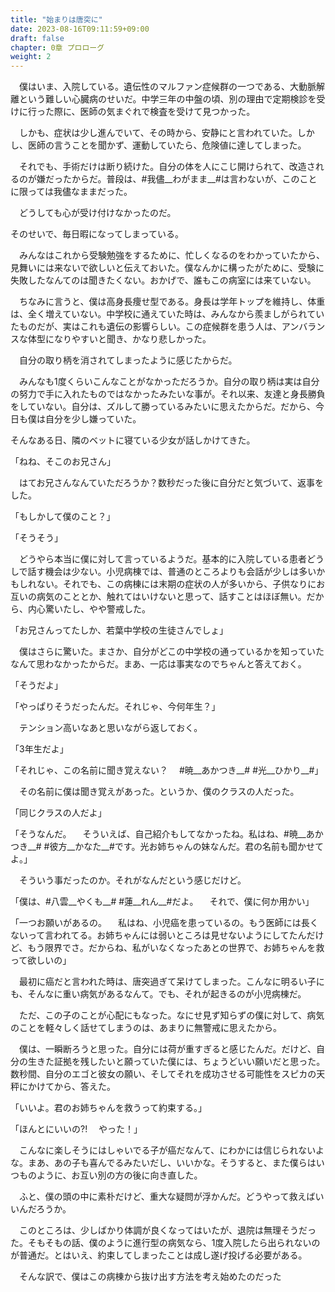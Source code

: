 ```yaml
---
title: "始まりは唐突に"
date: 2023-08-16T09:11:59+09:00
draft: false
chapter: 0章 プロローグ
weight: 2
---
```

　僕はいま、入院している。遺伝性のマルファン症候群の一つである、大動脈解離という難しい心臓病のせいだ。中学三年の中盤の頃、別の理由で定期検診を受けに行った際に、医師の気まぐれで検査を受けて見つかった。

　しかも、症状は少し進んでいて、その時から、安静にと言われていた。しかし、医師の言うことを聞かず、運動していたら、危険値に達してしまった。

　それでも、手術だけは断り続けた。自分の体を人にこじ開けられて、改造されるのが嫌だったからだ。普段は、#我儘__わがまま__#は言わないが、このことに限っては我儘なままだった。

　どうしても心が受け付けなかったのだ。

そのせいで、毎日暇になってしまっている。

　みんなはこれから受験勉強をするために、忙しくなるのをわかっていたから、見舞いには来ないで欲しいと伝えておいた。僕なんかに構ったがために、受験に失敗したなんてのは聞きたくない。おかげで、誰もこの病室には来ていない。

　ちなみに言うと、僕は高身長痩せ型である。身長は学年トップを維持し、体重は、全く増えていない。中学校に通えていた時は、みんなから羨ましがられていたものだが、実はこれも遺伝の影響らしい。この症候群を患う人は、アンバランスな体型になりやすいと聞き、かなり悲しかった。

　自分の取り柄を消されてしまったように感じたからだ。

 　みんなも1度くらいこんなことがなかっただろうか。自分の取り柄は実は自分の努力で手に入れたものではなかったみたいな事が。それ以来、友達と身長勝負をしていない。自分は、ズルして勝っているみたいに思えたからだ。だから、今日も僕は自分を少し嫌っていた。

 そんなある日、隣のベットに寝ている少女が話しかけてきた。

「ねね、そこのお兄さん」

 　はてお兄さんなんていただろうか？数秒だった後に自分だと気づいて、返事をした。

「もしかして僕のこと？」

「そうそう」

　どうやら本当に僕に対して言っているようだ。基本的に入院している患者どうしで話す機会は少ない。小児病棟では、普通のところよりも会話が少しは多いかもしれない。それでも、この病棟には末期の症状の人が多いから、子供なりにお互いの病気のこととか、触れてはいけないと思って、話すことはほぼ無い。だから、内心驚いたし、やや警戒した。

「お兄さんってたしか、若葉中学校の生徒さんでしょ」

　僕はさらに驚いた。まさか、自分がどこの中学校の通っているかを知っていたなんて思わなかったからだ。まあ、一応は事実なのでちゃんと答えておく。

「そうだよ」

「やっぱりそうだったんだ。それじゃ、今何年生？」

　テンション高いなあと思いながら返しておく。

「3年生だよ」

「それじゃ、この名前に聞き覚えない？
　#暁__あかつき__# #光__ひかり__#」

　その名前に僕は聞き覚えがあった。というか、僕のクラスの人だった。

「同じクラスの人だよ」

「そうなんだ。
　そういえば、自己紹介もしてなかったね。私はね、#暁__あかつき__# #彼方__かなた__#です。光お姉ちゃんの妹なんだ。君の名前も聞かせてよ。」

　そういう事だったのか。それがなんだという感じだけど。

「僕は、#八雲__やくも__# #蓮__れん__#だよ。
　それで、僕に何か用かい」

「一つお願いがあるの。
　私はね、小児癌を患っているの。もう医師には長くないって言われてる。お姉ちゃんには弱いところは見せないようにしてたんだけど、もう限界でさ。だからね、私がいなくなったあとの世界で、お姉ちゃんを救って欲しいの」

　最初に癌だと言われた時は、唐突過ぎて呆けてしまった。こんなに明るい子にも、そんなに重い病気があるなんて。でも、それが起きるのが小児病棟だ。

　ただ、この子のことが心配にもなった。なにせ見ず知らずの僕に対して、病気のことを軽々しく話せてしまうのは、あまりに無警戒に思えたから。

　僕は、一瞬断ろうと思った。自分には荷が重すぎると感じたんだ。だけど、自分の生きた証拠を残したいと願っていた僕には、ちょうどいい願いだと思った。数秒間、自分のエゴと彼女の願い、そしてそれを成功させる可能性をスピカの天秤にかけてから、答えた。

「いいよ。君のお姉ちゃんを救うって約束する。」

「ほんとにいいの?!
　やった！」

　こんなに楽しそうにはしゃいでる子が癌だなんて、にわかには信じられないよな。まあ、あの子も喜んでるみたいだし、いいかな。そうすると、また僕らはいつものように、お互い別の方の後に向き直した。

　ふと、僕の頭の中に素朴だけど、重大な疑問が浮かんだ。どうやって救えばいいんだろうか。

　このところは、少しばかり体調が良くなってはいたが、退院は無理そうだった。そもそもの話、僕のように進行型の病気なら、1度入院したら出られないのが普通だ。とはいえ、約束してしまったことは成し遂げ投げる必要がある。

　そんな訳で、僕はこの病棟から抜け出す方法を考え始めたのだった